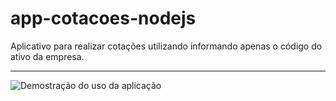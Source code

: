# app-cotacoes-nodejs

Aplicativo para realizar cotações utilizando informando apenas o código do ativo da empresa.
____________________________________________________________________________________________________
![Demostração do uso da aplicação](testes/cotacoes.gif)
